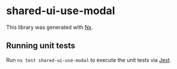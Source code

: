 # shared-ui-use-modal

This library was generated with [Nx](https://nx.dev).

## Running unit tests

Run `nx test shared-ui-use-modal` to execute the unit tests via [Jest](https://jestjs.io).
